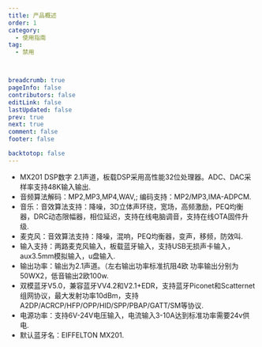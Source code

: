 ```yaml
---
title: 产品概述
order: 1
category:
  - 使用指南
tag:
  - 禁用



breadcrumb: true
pageInfo: false
contributors: false
editLink: false
lastUpdated: false
prev: true
next: true
comment: false
footer: false

backtotop: false
---
```



<!-- more -->
- MX201 DSP数字 2.1声道，板载DSP采用高性能32位处理器。ADC、DAC采样率支持48K输入输出.
- 音频算法解码：MP2,MP3,MP4,WAV,; 编码支持：MP2/MP3,IMA-ADPCM.
- 音乐：音效算法支持：降噪，3D立体声环绕，宽场，高频激励，PEQ均衡器，DRC动态限幅器，相位延迟，支持在线电脑调音，支持在线OTA固件升级.
- 麦克风：音效算法支持：降噪，混响，PEQ均衡器，变声，移频，防效叫.
- 输入支持：两路麦克风输入，板载蓝牙输入，支持USB无损声卡输入，aux3.5mm模拟输入，u盘输入.
- 输出功率：输出为2.1声道。（左右输出功率标准抗阻4欧 功率输出分别为50WX2，低音输出2欧100w.
- 双模蓝牙V5.0，兼容蓝牙VV4.2和V2.1+EDR，支持蓝牙Piconet和Scatternet组网协议，最大发射功率10dBm，支持A2DP/ACRCP/HFP/OPP/HID/SPP/PBAP/GATT/SM等协议.
- 电源功率：支持6V-24V电压输入，电流输入3-10A达到标准功率需要24v供电.
- 默认蓝牙名：EIFFELTON MX201.